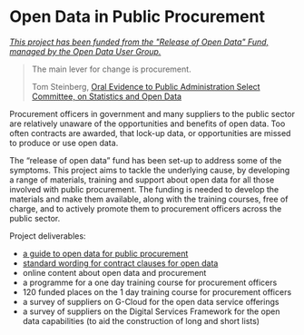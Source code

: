 # Open Data in Public Procurement

*[This project has been funded from the "Release of Open Data" Fund, managed by the Open Data User Group.](https://theodi.org/news/odi-accelerates-government-open-data-expertise-with-new-funding)*

> The main lever for change is procurement.
> 
> Tom Steinberg, [Oral Evidence to Public Administration Select Committee, on Statistics and Open Data](http://data.parliament.uk/writtenevidence/WrittenEvidence.svc/EvidenceHtml/3823)

Procurement officers in government and many suppliers to the public sector are relatively unaware of the opportunities and benefits of open data. Too often contracts are awarded, that lock-up data, or opportunities are missed to produce or use open data.

The “release of open data” fund has been set-up to address some of the symptoms. This project aims to tackle the underlying cause, by developing a range of materials, training and support about open data for all those involved with public procurement. The funding is needed to develop the materials and make them available, along with the training courses, free of charge, and to actively promote them to procurement officers across the public sector. Project deliverables:  * [a guide to open data for public procurement](guide.md)  * [standard wording for contract clauses for open data](guide.md)  * online content about open data and procurement  * a programme for a one day training course for procurement officers  * 120 funded places on the 1 day training course for procurement officers   * a survey of suppliers on G-Cloud for the open data service offerings  * a survey of suppliers on the Digital Services Framework for the open data capabilities (to aid the construction of long and short lists)